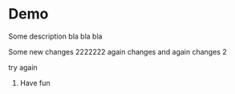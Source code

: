 # Demo

Some description bla bla bla

Some new changes 2222222
again changes
and again changes 2

try again

1. Have fun